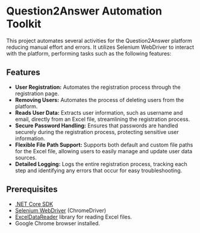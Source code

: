 # Question2Answer Automation Toolkit

This project automates several activities for the Question2Answer platform reducing manual effort and errors. 
It utilizes Selenium WebDriver to interact with the platform, performing tasks such as the following features:
## Features
- **User Registration:** Automates the registration process through the registration page.
- **Removing Users:** Automates the process of deleting users from the platform.
- **Reads User Data:** Extracts user information, such as username and email, directly from an Excel file, streamlining the registration process.
- **Secure Password Handling:** Ensures that passwords are handled securely during the registration process, protecting sensitive user information.
- **Flexible File Path Support:** Supports both default and custom file paths for the Excel file, allowing users to easily manage and update user data sources.
- **Detailed Logging:** Logs the entire registration process, tracking each step and identifying any errors that occur for easy troubleshooting.

## Prerequisites

- [.NET Core SDK](https://dotnet.microsoft.com/download)
- [Selenium WebDriver](https://www.selenium.dev/) (ChromeDriver)
- [ExcelDataReader](https://github.com/ExcelDataReader/ExcelDataReader) library for reading Excel files.
- Google Chrome browser installed.



